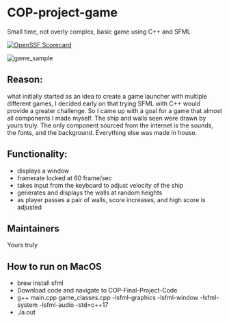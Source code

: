 # COP-project-game
Small time, not overly complex, basic game using C++ and SFML

[![OpenSSF Scorecard](https://api.securityscorecards.dev/projects/github.com/wcward3302/COP-Final-Project-Code/badge)](https://securityscorecards.dev/viewer/?uri=github.com/wcward3302/COP-Final-Project-Code)

![game_sample](https://user-images.githubusercontent.com/122639149/234976748-88022279-8526-4e2a-be4b-b4431323bdfe.gif)

## Reason: 
what initially started as an idea to create a game launcher with multiple different games, I decided early on that trying SFML with C++ would provide a greater challenge. So I came up with a goal for a game that almost all components I made myself. The ship and walls seen were drawn by yours truly. The only component sourced from the internet is the sounds, the fonts, and the background. Everything else was made in house. 

## Functionality: 
- displays a window
- framerate locked at 60 frame/sec
- takes input from the keyboard to adjust velocity of the ship
- generates and displays the walls at random heights
- as player passes a pair of walls, score increases, and high score is adjusted

## Maintainers
Yours truly

## How to run on MacOS

- brew install sfml
- Download code and navigate to COP-Final-Project-Code
- g++ main.cpp game_classes.cpp -lsfml-graphics -lsfml-window -lsfml-system -lsfml-audio -std=c++17
- ./a.out

